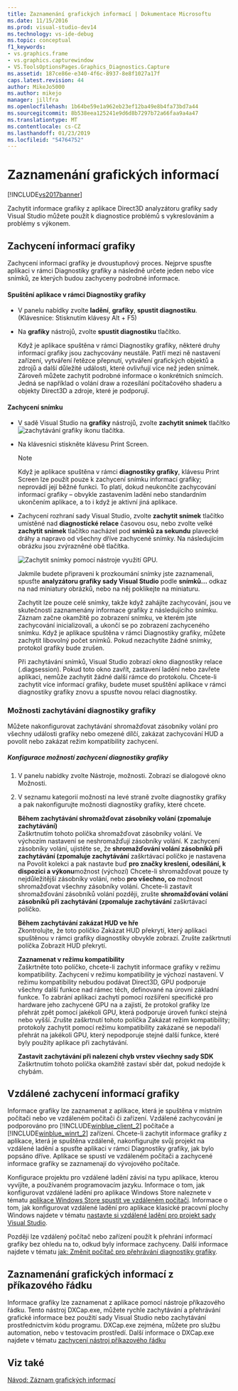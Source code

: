 ```yaml
---
title: Zaznamenání grafických informací | Dokumentace Microsoftu
ms.date: 11/15/2016
ms.prod: visual-studio-dev14
ms.technology: vs-ide-debug
ms.topic: conceptual
f1_keywords:
- vs.graphics.frame
- vs.graphics.capturewindow
- VS.ToolsOptionsPages.Graphics_Diagnostics.Capture
ms.assetid: 187ce86e-e340-4f6c-8937-8e8f1027a17f
caps.latest.revision: 44
author: MikeJo5000
ms.author: mikejo
manager: jillfra
ms.openlocfilehash: 1b64be59e1a962eb23ef12ba49e8b4fa73bd7a44
ms.sourcegitcommit: 8b538eea125241e9d6d8b7297b72a66faa9a4a47
ms.translationtype: MT
ms.contentlocale: cs-CZ
ms.lasthandoff: 01/23/2019
ms.locfileid: "54764752"
---
```

# <a name="capturing-graphics-information"></a>Zaznamenání grafických informací
[!INCLUDE[vs2017banner](../includes/vs2017banner.md)]

Zachytit informace grafiky z aplikace Direct3D analyzátoru grafiky sady Visual Studio můžete použít k diagnostice problémů s vykreslováním a problémy s výkonem.  
  
## <a name="capturing-graphics-information"></a>Zachycení informací grafiky  
 Zachycení informací grafiky je dvoustupňový proces. Nejprve spusťte aplikaci v rámci Diagnostiky grafiky a následně určete jeden nebo více snímků, ze kterých budou zachyceny podrobné informace.  
  
#### <a name="to-run-your-app-under-graphics-diagnostics"></a>Spuštění aplikace v rámci Diagnostiky grafiky  
  
- V panelu nabídky zvolte **ladění**, **grafiky**, **spustit diagnostiku**. (Klávesnice: Stisknutím klávesy Alt + F5)  
  
- Na **grafiky** nástrojů, zvolte **spustit diagnostiku** tlačítko.  
  
  Když je aplikace spuštěna v rámci Diagnostiky grafiky, některé druhy informací grafiky jsou zachycovány neustále. Patří mezi ně nastavení zařízení, vytváření řetězce přepnutí, vytváření grafických objektů a zdrojů a další důležité události, které ovlivňují více než jeden snímek. Zároveň můžete zachytit podrobné informace o konkrétních snímcích. Jedná se například o volání draw a rozesílání počítačového shaderu a objekty Direct3D a zdroje, které je podporují.  
  
#### <a name="to-capture-a-frame"></a>Zachycení snímku  
  
- V sadě Visual Studio na **grafiky** nástrojů, zvolte **zachytit snímek** tlačítko![zachytávání grafiky ikonu tlačítka](../debugger/media/debuggingdirectxgraphics.png "DebuggingDirectXGraphics").  
  
- Na klávesnici stiskněte klávesu Print Screen.  
  
  > [!NOTE]
  >  Když je aplikace spuštěna v rámci **diagnostiky grafiky**, klávesu Print Screen lze použít pouze k zachycení snímku informací grafiky; neprovádí její běžné funkci. To platí, dokud neukončíte zachycování informací grafiky – obvykle zastavením ladění nebo standardním ukončením aplikace, a to i když je aktivní jiná aplikace.  
  
- Zachycení rozhraní sady Visual Studio, zvolte **zachytit snímek** tlačítko umístěné nad **diagnostické relace** časovou osu, nebo zvolte velké **zachytit snímek** tlačítko nacházel pod **snímků za sekundu** plavecké dráhy a napravo od všechny dříve zachycené snímky. Na následujícím obrázku jsou zvýrazněné obě tlačítka.  
  
   ![Zachytit snímky pomocí nástroje využití GPU. ](../debugger/media/pix-gpu-usage-tool-capture-frame.png "pix_gpu_usage_tool_capture_frame")  
  
   Jakmile budete připraveni k prozkoumání snímky jste zaznamenali, spusťte **analyzátoru grafiky sady Visual Studio** podle **snímků...** odkaz na nad miniatury obrázků, nebo na něj poklikejte na miniaturu.  
  
  Zachytit lze pouze celé snímky, takže když zahájíte zachycování, jsou ve skutečnosti zaznamenány informace grafiky z následujícího snímku. Záznam začne okamžitě po zobrazení snímku, ve kterém jste zachycování inicializovali, a ukončí se po zobrazení zachyceného snímku. Když je aplikace spuštěna v rámci Diagnostiky grafiky, můžete zachytit libovolný počet snímků. Pokud nezachytíte žádné snímky, protokol grafiky bude zrušen.  
  
  Při zachytávání snímků, Visual Studio zobrazí okno diagnostiky relace (.diagsession). Pokud toto okno zavřít, zastavení ladění nebo zavřete aplikaci, nemůže zachytit žádné další rámce do protokolu. Chcete-li zachytit více informací grafiky, budete muset spuštění aplikace v rámci diagnostiky grafiky znovu a spusťte novou relaci diagnostiky.  
  
### <a name="graphics-diagnostics-capture-options"></a>Možnosti zachytávání diagnostiky grafiky  
 Můžete nakonfigurovat zachytávání shromažďovat zásobníky volání pro všechny události grafiky nebo omezené dílčí, zakázat zachycování HUD a povolit nebo zakázat režim kompatibility zachycení.  
  
##### <a name="to-configure-graphics-diagnostics-capture-options"></a>Konfigurace možností zachycení diagnostiky grafiky  
  
1.  V panelu nabídky zvolte Nástroje, možnosti. Zobrazí se dialogové okno Možnosti.  
  
2.  V seznamu kategorií možností na levé straně zvolte diagnostiky grafiky a pak nakonfigurujte možnosti diagnostiky grafiky, které chcete.  
  
     **Během zachytávání shromažďovat zásobníky volání (zpomaluje zachytávání)**  
     Zaškrtnutím tohoto políčka shromažďovat zásobníky volání. Ve výchozím nastavení se neshromažďují zásobníky volání. K zachycení zásobníky volání, ujistěte se, že **shromažďování volání zásobníků při zachytávání (zpomaluje zachytávání** zaškrtávací políčko je nastavena na Povolit kolekci a pak nastavte buď **pro značky kreslení, odesílání, k dispozici a výkonu**možnost (výchozí) Chcete-li shromažďovat pouze ty nejdůležitější zásobníky volání, nebo **pro všechno, co** možnost shromažďovat všechny zásobníky volání. Chcete-li zastavit shromažďování zásobníků volání později, zrušte **shromažďování volání zásobníků při zachytávání (zpomaluje zachytávání** zaškrtávací políčko.  
  
     **Během zachytávání zakázat HUD ve hře**  
     Zkontrolujte, že toto políčko Zakázat HUD překrytí, který aplikaci spuštěnou v rámci grafiky diagnostiky obvykle zobrazí. Zrušte zaškrtnutí políčka Zobrazit HUD překrytí.  
  
     **Zaznamenat v režimu kompatibility**  
     Zaškrtněte toto políčko, chcete-li zachytit informace grafiky v režimu kompatibility. Zachycení v režimu kompatibility je výchozí nastavení. V režimu kompatibility nebudou podávat Direct3D, GPU podporuje všechny další funkce nad rámec těch, definované na úrovni základní funkce. To zabrání aplikaci zachytí pomocí rozšíření specifické pro hardware jeho zachycené GPU na a zajistí, že protokol grafiky lze přehrát zpět pomocí jakékoli GPU, která podporuje úroveň funkcí stejná nebo vyšší. Zrušte zaškrtnutí tohoto políčka Zakázat režim kompatibility; protokoly zachytit pomocí režimu kompatibility zakázané se nepodaří přehrát na jakékoli GPU, který nepodporuje stejné další funkce, které byly použity aplikace při zachytávání.  
  
     **Zastavit zachytávání při nalezení chyb vrstev všechny sady SDK**  
     Zaškrtnutím tohoto políčka okamžitě zastaví sběr dat, pokud nedojde k chybám.  
  
## <a name="capturing-graphics-information-remotely"></a>Vzdálené zachycení informací grafiky  
 Informace grafiky lze zaznamenat z aplikace, která je spuštěna v místním počítači nebo ve vzdáleném počítači či zařízení. Vzdálené zachycování je podporováno pro [!INCLUDE[winblue_client_2](../includes/winblue-client-2-md.md)] počítače a [!INCLUDE[winblue_winrt_2](../includes/winblue-winrt-2-md.md)] zařízení. Chcete-li zachytit informace grafiky z aplikace, která je spuštěna vzdáleně, nakonfigurujte svůj projekt na vzdálené ladění a spusťte aplikaci v rámci Diagnostiky grafiky, jak bylo popsáno dříve. Aplikace se spustí ve vzdáleném počítači a zachycené informace grafiky se zaznamenají do vývojového počítače.  
  
 Konfigurace projektu pro vzdálené ladění závisí na typu aplikace, kterou vyvíjíte, a používaném programovacím jazyku. Informace o tom, jak konfigurovat vzdálené ladění pro aplikace Windows Store naleznete v tématu [aplikace Windows Store spustit ve vzdáleném počítači](../debugger/run-windows-store-apps-on-a-remote-machine.md). Informace o tom, jak konfigurovat vzdálené ladění pro aplikace klasické pracovní plochy Windows najdete v tématu [nastavte si vzdálené ladění pro projekt sady Visual Studio](http://msdn.microsoft.com/library/ec332dc4-400a-498b-a0e6-c8dcf10fef8a).  
  
 Později lze vzdálený počítač nebo zařízení použít k přehrání informací grafiky bez ohledu na to, odkud byly informace zachyceny. Další informace najdete v tématu [jak: Změnit počítač pro přehrávání diagnostiky grafiky](../debugger/how-to-change-the-graphics-diagnostics-playback-machine.md).  
  
## <a name="capturing-graphics-information-from-the-command-line"></a>Zaznamenání grafických informací z příkazového řádku  
 Informace grafiky lze zaznamenat z aplikace pomocí nástroje příkazového řádku. Tento nástroj DXCap.exe, můžete rychle zachytávání a přehrávání grafické informace bez použití sady Visual Studio nebo zachytávání prostřednictvím kódu programu. DXCap.exe zejména, můžete pro službu automation, nebo v testovacím prostředí. Další informace o DXCap.exe najdete v tématu [zachycení nástroj příkazového řádku](../debugger/command-line-capture-tool.md)  
  
## <a name="see-also"></a>Viz také  
 [Návod: Záznam grafických informací](../debugger/walkthrough-capturing-graphics-information.md)
